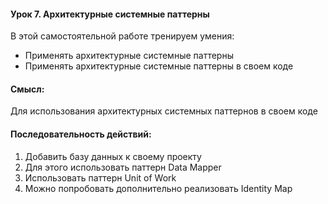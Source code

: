 #### Урок 7. Архитектурные системные паттерны
В этой самостоятельной работе тренируем умения:
+ Применять архитектурные системные паттерны
+ Применять архитектурные системные паттерны в своем коде
#### Смысл:
Для использования архитектурных системных паттернов в своем коде

#### Последовательность действий:
1. Добавить базу данных к своему проекту
2. Для этого использовать паттерн Data Mapper
3. Использовать паттерн Unit of Work
4. Можно попробовать дополнительно реализовать Identity Map